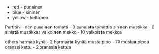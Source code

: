 - red - punainen
- blue - sininen
- yellow - keltainen


Partitiivi
-nen
punai**nen** tomatti - 3 punai**sta** tomattia
sini**nen** mustikka - 2 sini**stä** mustikkaa
valkoi**nen** mekko - 10 valkoi**sta** mekkoa


others
harmaa kynä - 2 harmaa**ta** kynää
musta pipo - 70 musta**a** pipoa
oranssi kettu - 2 oranssi**a** kettua

